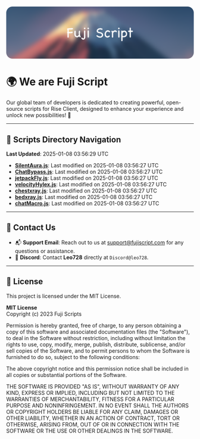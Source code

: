 ![Banner](.github/b.webp)

# 🌍 **We are Fuji Script**

Our global team of developers is dedicated to creating powerful, open-source scripts for Rise Client, designed to enhance your experience and unlock new possibilities! 🌟

---
<!-- SCRIPTS_NAVIGATION_START -->
## 📂 **Scripts Directory Navigation**

**Last Updated**: 2025-01-08 03:56:29 UTC

- **[SilentAura.js](scripts/SilentAura.js)**: Last modified on 2025-01-08 03:56:27 UTC
- **[ChatBypass.js](scripts/ChatBypass.js)**: Last modified on 2025-01-08 03:56:27 UTC
- **[jetpackFly.js](scripts/jetpackFly.js)**: Last modified on 2025-01-08 03:56:27 UTC
- **[velocityHylex.js](scripts/velocityHylex.js)**: Last modified on 2025-01-08 03:56:27 UTC
- **[chestxray.js](scripts/chestxray.js)**: Last modified on 2025-01-08 03:56:27 UTC
- **[bedxray.js](scripts/bedxray.js)**: Last modified on 2025-01-08 03:56:27 UTC
- **[chatMacro.js](scripts/chatMacro.js)**: Last modified on 2025-01-08 03:56:27 UTC

<!-- SCRIPTS_NAVIGATION_END -->

---

## 💬 **Contact Us**  
- 📬 **Support Email**: Reach out to us at [support@fujiscript.com](mailto:support@fujiscript.com) for any questions or assistance.  
- 💬 **Discord**: Contact **Leo728** directly at `Discord@leo728`.

---

## 📜 **License**

This project is licensed under the MIT License.  

**MIT License**  
Copyright (c) 2023 Fuji Scripts  

Permission is hereby granted, free of charge, to any person obtaining a copy of this software and associated documentation files (the "Software"), to deal in the Software without restriction, including without limitation the rights to use, copy, modify, merge, publish, distribute, sublicense, and/or sell copies of the Software, and to permit persons to whom the Software is furnished to do so, subject to the following conditions:  

The above copyright notice and this permission notice shall be included in all copies or substantial portions of the Software.  

THE SOFTWARE IS PROVIDED "AS IS", WITHOUT WARRANTY OF ANY KIND, EXPRESS OR IMPLIED, INCLUDING BUT NOT LIMITED TO THE WARRANTIES OF MERCHANTABILITY, FITNESS FOR A PARTICULAR PURPOSE AND NONINFRINGEMENT. IN NO EVENT SHALL THE AUTHORS OR COPYRIGHT HOLDERS BE LIABLE FOR ANY CLAIM, DAMAGES OR OTHER LIABILITY, WHETHER IN AN ACTION OF CONTRACT, TORT OR OTHERWISE, ARISING FROM, OUT OF OR IN CONNECTION WITH THE SOFTWARE OR THE USE OR OTHER DEALINGS IN THE SOFTWARE.  
